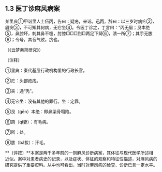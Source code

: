 ## 1.3 医丁诊麻风病案

某里典①甲诣里人士伍丙，告曰：疑疡，来诣。迅丙，辞曰：以三岁时病疕②，眉突③，不可知其何病，无它坐④。令医丁诊之，丁言曰：“丙无眉；艮本绝⑤，鼻腔坏，刺其鼻不嚏，肘膝□□□到□两足下踦⑥，溃一所⑦；其手无胈⑧；令号，其音气败，疠也。

（《云梦秦简研究》）

〔注释〕

①里典：秦代基层行政机构里的行政长官。

②疕：头部疮疡。

③突：通“秃”。

④无它坐：没有其他的罪行。坐：定罪。

⑤艮（gēn）本绝：即鼻梁骨塌陷。

⑥踦（qī妻）：有毛病。

⑦所：处。

⑧胈（bá拔）：汗毛。

**〔评按〕**本案是两千多年前的一则麻风诊断病案，其体征与现代医学所述相近似。案中对患者病史的记录，以及症状、体征的观察和特征性描述，对麻风病的研究提供了重要资料。从中也可看出，当时对麻风病的检査、诊断已具一定水平。
